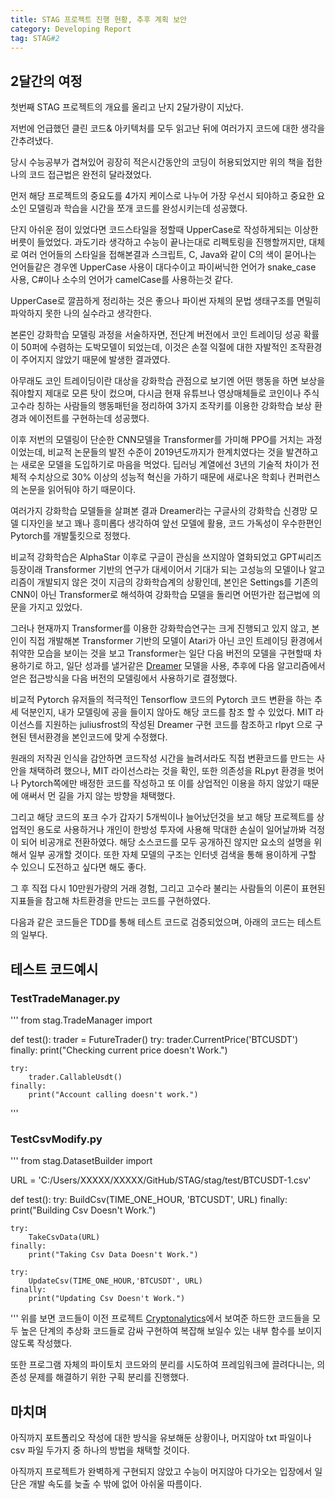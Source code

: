 ```yaml
---
title: STAG 프로젝트 진행 현황, 추후 계획 보안
category: Developing Report
tag: STAG#2
---
```


## 2달간의 여정

첫번째 STAG 프로젝트의 개요를 올리고 난지 2달가량이 지났다.

저번에 언급했던 클린 코드& 아키텍처를 모두 읽고난 뒤에 여러가지 코드에 대한 생각을 간추려냈다.

당시 수능공부가 겹쳐있어 굉장히 적은시간동안의 코딩이 허용되었지만 위의 책을 접한 나의 코드 접근법은 완전히 달라졌었다.

먼저 해당 프로젝트의 중요도를 4가지 케이스로 나누어 가장 우선시 되야하고 중요한 요소인 모델링과 학습을 시간을 쪼개 코드를 완성시키는데 성공했다.

단지 아쉬운 점이 있었다면 코드스타일을 정할때 UpperCase로 작성하게되는 이상한 버릇이 들었었다.
과도기라 생각하고 수능이 끝나는대로 리펙토링을 진행할꺼지만, 대체로 여러 언어들의 스타일을 접해본결과 스크립트, C, Java와 같이 C의 색이 묻어나는 언어들같은 경우엔 UpperCase 사용이 대다수이고 파이써닉한 언어가 snake_case 사용,
C#이나 소수의 언어가 camelCase를 사용하는것 같다.

UpperCase로 깔끔하게 정리하는 것은 좋으나 파이썬 자체의 문법 생태구조를 면밀히 파악하지 못한 나의 실수라고 생각한다.

본론인 강화학습 모델링 과정을 서술하자면, 전단계 버전에서 코인 트레이딩 성공 확률이 50퍼에 수렴하는 도박모델이 되었는데, 이것은 손절 익절에 대한 자발적인 조작환경이 주어지지 않았기 때문에 발생한 결과였다.

아무래도 코인 트레이딩이란 대상을 강화학습 관점으로 보기엔 어떤 행동을 하면 보상을 줘야할지 제대로 모른 탓이 컸으며, 다시금 현재 유튜브나 영상매체들로 코인이나 주식 고수라 칭하는 사람들의 행동패턴을 정리하여 3가지 조작키를 이용한 강화학습 보상 환경과 에이전트를 구현하는데 성공했다.

이후 저번의 모델링이 단순한 CNN모델을 Transformer를 가미해 PPO를 거치는 과정이었는데,
비교적 논문들의 발전 수준이 2019년도까지가 한계치였다는 것을 발견하고는 새로운 모델을 도입하기로 마음을 먹었다. 딥러닝 계열에선 3년의 기술적 차이가 전체적 수치상으로 30% 이상의 성능적 혁신을 가하기 때문에 새로나온 학회나 컨퍼런스의 논문을 읽어둬야 하기 때문이다.

여러가지 강화학습 모델들을 살펴본 결과
Dreamer라는 구글사의 강화학습 신경망 모델 디자인을 보고 꽤나 흥미롭다 생각하여 앞선 모델에 활용, 코드 가독성이 우수한편인 Pytorch를 개발툴킷으로 정했다.

비교적 강화학습은 AlphaStar 이후로 구글이 관심을 쓰지않아 열화되었고 GPT씨리즈 등장이래 Transformer 기반의 연구가 대세이어서 기대가 되는 고성능의 모델이나 알고리즘이 개발되지 않은 것이 지금의 강화학습계의 상황인데, 본인은 Settings를 기존의 CNN이 아닌 Transformer로 해석하여 강화학습 모델을 돌리면 어떤가란 접근법에 의문을 가지고 있었다.

그러나 현재까지 Transformer를 이용한 강화학습연구는 크게 진행되고 있지 않고, 본인이 직접 개발해본 Transformer 기반의 모델이 Atari가 아닌 코인 트레이딩 환경에서 취약한 모습을 보이는 것을 보고 Transformer는 일단 다음 버전의 모델을 구현할때 차용하기로 하고, 일단 성과를 낼거같은 [Dreamer](https://jepetolee.github.io/reinforcement%20learning/2022/10/10/Dreamer1&2/) 모델을 사용, 추후에 다음 알고리즘에서 얻은 접근방식을 다음 버전의 모델링에서 사용하기로 결정했다.

비교적 Pytorch 유저들의 적극적인 Tensorflow 코드의 Pytorch 코드 변환을 하는 추세 덕분인지,
내가 모델링에 공을 들이지 않아도 해당 코드를 참조 할 수 있었다. MIT 라이선스를 지원하는 juliusfrost의 작성된 Dreamer 구현 코드를 참조하고 rlpyt 으로 구현된 텐서환경을 본인코드에 맞게 수정했다.

원래의 저작권 인식을 감안하면 코드작성 시간을 늘려서라도 직접 변환코드를 만드는 사안을 채택하려 했으나, MIT 라이선스라는 것을 확인, 또한 의존성을 RLpyt 환경을 벗어나 Pytorch쪽에만 배정한 코드를 작성하고 또 이를 상업적인 이용을 하지 않았기 때문에 애써서 먼 길을 가지 않는 방향을 채택했다.

그리고 해당 코드의 포크 수가 갑자기 5개씩이나 늘어났던것을 보고 해당 프로젝트를 상업적인 용도로 사용하거나 개인이 한방성 투자에 사용해 막대한 손실이 일어날까봐 걱정이 되어 비공개로 전환하였다. 해당 소스코드를 모두 공개하진 않지만 요소의 설명을 위해서 일부 공개할 것이다.
또한 자체 모델의 구조는 인터넷 검색을 통해 용이하게 구할 수 있으니 도전하고 싶다면 해도 좋다.

그 후 직접 다시 10만원가량의 거래 경험, 그리고 고수라 불리는 사람들의 이론이 표현된 지표들을 참고해 차트환경을 만드는 코드를 구현하였다.

다음과 같은 코드들은 TDD를 통해 테스트 코드로 검증되었으며, 아래의 코드는 테스트의 일부다.

## 테스트 코드예시

### TestTradeManager.py

'''
from stag.TradeManager import 

def test():
trader = FutureTrader()
try:
trader.CurrentPrice('BTCUSDT')
finally:
print("Checking current price doesn't Work.")

    try:
        trader.CallableUsdt()
    finally:
        print("Account calling doesn't work.")
'''

### TestCsvModify.py
'''
from stag.DatasetBuilder import 

URL = 'C:/Users/XXXXX/XXXXX/GitHub/STAG/stag/test/BTCUSDT-1.csv'

def test():
try:
BuildCsv(TIME_ONE_HOUR, 'BTCUSDT', URL)
finally:
print("Building Csv Doesn't Work.")

    try:
        TakeCsvData(URL)
    finally:
        print("Taking Csv Data Doesn't Work.")

    try:
        UpdateCsv(TIME_ONE_HOUR,'BTCUSDT', URL)
    finally:
        print("Updating Csv Doesn't Work.")

'''
위를 보면 코드들이 이전 프로젝트 [Cryptonalytics](https://github.com/jepetolee/CRYPTONALYTICS)에서 보여준 하드한 코드들을 모두 높은 단계의 추상화 코드들로 감싸 구현하여 복잡해 보일수 있는 내부 함수를 보이지 않도록 작성했다.

또한 프로그램 자체의 파이토치 코드와의 분리를 시도하여 프레임워크에 끌려다니는, 의존성 문제를 해결하기 위한 구획 분리를 진행했다.

## 마치며

아직까지 포트폴리오 작성에 대한 방식을 유보해둔 상황이나, 머지않아 txt 파일이나 csv 파일 두가지 중 하나의 방법을 채택할 것이다.

아직까지 프로젝트가 완벽하게 구현되지 않았고 수능이 머지않아 다가오는 입장에서 일단은 개발 속도를 늦출 수 밖에 없어 아쉬울 따름이다.

